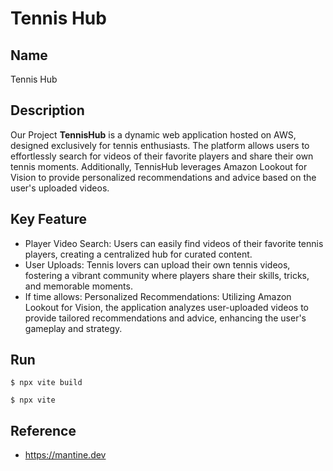 # Tennis Hub

## Name
Tennis Hub

## Description
Our Project **TennisHub** is a dynamic web application hosted on AWS, designed exclusively for tennis enthusiasts. The platform allows users to effortlessly search for videos of their favorite players and share their own tennis moments. Additionally, TennisHub leverages Amazon Lookout for Vision to provide personalized recommendations and advice based on the user's uploaded videos.

## Key Feature
- Player Video Search: Users can easily find videos of their favorite tennis players, creating a centralized hub for curated content.
- User Uploads: Tennis lovers can upload their own tennis videos, fostering a vibrant community where players share their skills, tricks, and memorable moments.
- If time allows: Personalized Recommendations: Utilizing Amazon Lookout for Vision, the application analyzes user-uploaded videos to provide tailored recommendations and advice, enhancing the user's gameplay and strategy.

## Run
`$ npx vite build`

`$ npx vite`

## Reference
- https://mantine.dev
